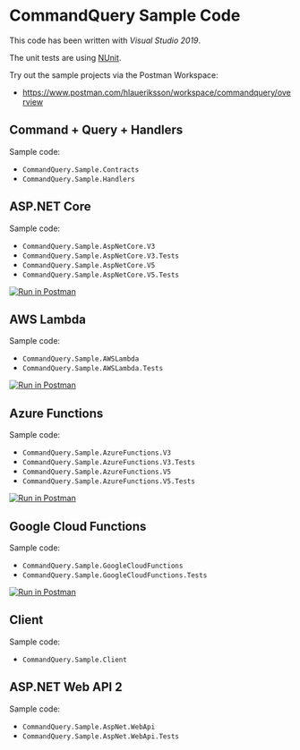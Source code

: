 # CommandQuery Sample Code

This code has been written with *Visual Studio 2019*.

The unit tests are using [NUnit](https://github.com/nunit/nunit).

Try out the sample projects via the Postman Workspace:

* https://www.postman.com/hlaueriksson/workspace/commandquery/overview

## Command + Query + Handlers

Sample code:

* `CommandQuery.Sample.Contracts`
* `CommandQuery.Sample.Handlers`

## ASP.NET Core

Sample code:

* `CommandQuery.Sample.AspNetCore.V3`
* `CommandQuery.Sample.AspNetCore.V3.Tests`
* `CommandQuery.Sample.AspNetCore.V5`
* `CommandQuery.Sample.AspNetCore.V5.Tests`

[![Run in Postman](https://run.pstmn.io/button.svg)](https://app.getpostman.com/run-collection/30609-f711b607-24cc-4b17-955e-c24e8dbeab99?action=collection%2Ffork&collection-url=entityId%3D30609-f711b607-24cc-4b17-955e-c24e8dbeab99%26entityType%3Dcollection%26workspaceId%3D3787ce92-42c3-4e2f-9534-6ea64eb639b3#?env%5BAspNetCore.V5%5D=W3sia2V5IjoiY29tbWFuZFVybCIsInZhbHVlIjoiaHR0cHM6Ly9jb21tYW5kcXVlcnktc2FtcGxlLWFzcG5ldGNvcmUtdjUuYXp1cmV3ZWJzaXRlcy5uZXQvYXBpL2NvbW1hbmQiLCJlbmFibGVkIjp0cnVlfSx7ImtleSI6InF1ZXJ5VXJsIiwidmFsdWUiOiJodHRwczovL2NvbW1hbmRxdWVyeS1zYW1wbGUtYXNwbmV0Y29yZS12NS5henVyZXdlYnNpdGVzLm5ldC9hcGkvcXVlcnkiLCJlbmFibGVkIjp0cnVlfV0=)

## AWS Lambda

Sample code:

* `CommandQuery.Sample.AWSLambda`
* `CommandQuery.Sample.AWSLambda.Tests`

[![Run in Postman](https://run.pstmn.io/button.svg)](https://app.getpostman.com/run-collection/30609-f711b607-24cc-4b17-955e-c24e8dbeab99?action=collection%2Ffork&collection-url=entityId%3D30609-f711b607-24cc-4b17-955e-c24e8dbeab99%26entityType%3Dcollection%26workspaceId%3D3787ce92-42c3-4e2f-9534-6ea64eb639b3#?env%5BAWSLambda%5D=W3sia2V5IjoiY29tbWFuZFVybCIsInZhbHVlIjoiaHR0cHM6Ly91M3JrZXczb2JoLmV4ZWN1dGUtYXBpLmV1LWNlbnRyYWwtMS5hbWF6b25hd3MuY29tL1Byb2QvY29tbWFuZCIsImVuYWJsZWQiOnRydWV9LHsia2V5IjoicXVlcnlVcmwiLCJ2YWx1ZSI6Imh0dHBzOi8vdTNya2V3M29iaC5leGVjdXRlLWFwaS5ldS1jZW50cmFsLTEuYW1hem9uYXdzLmNvbS9Qcm9kL3F1ZXJ5IiwiZW5hYmxlZCI6dHJ1ZX1d)

## Azure Functions

Sample code:

* `CommandQuery.Sample.AzureFunctions.V3`
* `CommandQuery.Sample.AzureFunctions.V3.Tests`
* `CommandQuery.Sample.AzureFunctions.V5`
* `CommandQuery.Sample.AzureFunctions.V5.Tests`

[![Run in Postman](https://run.pstmn.io/button.svg)](https://app.getpostman.com/run-collection/30609-f711b607-24cc-4b17-955e-c24e8dbeab99?action=collection%2Ffork&collection-url=entityId%3D30609-f711b607-24cc-4b17-955e-c24e8dbeab99%26entityType%3Dcollection%26workspaceId%3D3787ce92-42c3-4e2f-9534-6ea64eb639b3#?env%5BAzureFunctions.V5%5D=W3sia2V5IjoiY29tbWFuZFVybCIsInZhbHVlIjoiaHR0cHM6Ly9jb21tYW5kcXVlcnktc2FtcGxlLWF6dXJlZnVuY3Rpb25zLXY1LmF6dXJld2Vic2l0ZXMubmV0L2FwaS9jb21tYW5kIiwiZW5hYmxlZCI6dHJ1ZX0seyJrZXkiOiJxdWVyeVVybCIsInZhbHVlIjoiaHR0cHM6Ly9jb21tYW5kcXVlcnktc2FtcGxlLWF6dXJlZnVuY3Rpb25zLXY1LmF6dXJld2Vic2l0ZXMubmV0L2FwaS9xdWVyeSIsImVuYWJsZWQiOnRydWV9XQ==)

## Google Cloud Functions

Sample code:

* `CommandQuery.Sample.GoogleCloudFunctions`
* `CommandQuery.Sample.GoogleCloudFunctions.Tests`

[![Run in Postman](https://run.pstmn.io/button.svg)](https://app.getpostman.com/run-collection/30609-f711b607-24cc-4b17-955e-c24e8dbeab99?action=collection%2Ffork&collection-url=entityId%3D30609-f711b607-24cc-4b17-955e-c24e8dbeab99%26entityType%3Dcollection%26workspaceId%3D3787ce92-42c3-4e2f-9534-6ea64eb639b3#?env%5BGoogleCloudFunctions%5D=W3sia2V5IjoiY29tbWFuZFVybCIsInZhbHVlIjoiaHR0cHM6Ly91cy1jZW50cmFsMS1zb2xpZC1hbnRsZXItMjE1NzEzLmNsb3VkZnVuY3Rpb25zLm5ldC9jb21tYW5kcXVlcnktc2FtcGxlLWdvb2dsZWNsb3VkZnVuY3Rpb25zLWNvbW1hbmQvYXBpL2NvbW1hbmQiLCJlbmFibGVkIjp0cnVlfSx7ImtleSI6InF1ZXJ5VXJsIiwidmFsdWUiOiJodHRwczovL3VzLWNlbnRyYWwxLXNvbGlkLWFudGxlci0yMTU3MTMuY2xvdWRmdW5jdGlvbnMubmV0L2NvbW1hbmRxdWVyeS1zYW1wbGUtZ29vZ2xlY2xvdWRmdW5jdGlvbnMtcXVlcnkvYXBpL3F1ZXJ5IiwiZW5hYmxlZCI6dHJ1ZX1d)

## Client

Sample code:

* `CommandQuery.Sample.Client`

## ASP.NET Web API 2

Sample code:

* `CommandQuery.Sample.AspNet.WebApi`
* `CommandQuery.Sample.AspNet.WebApi.Tests`

